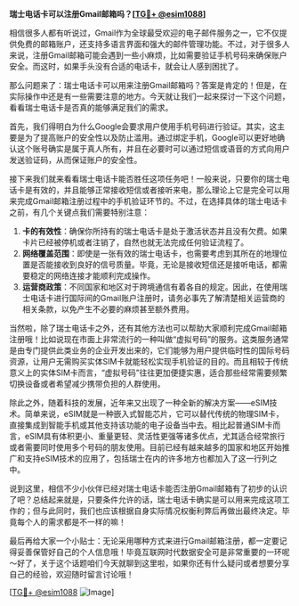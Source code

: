 **瑞士电话卡可以注册Gmail邮箱吗？[[TG💪+ @esim1088](https://t.me/s/esim1088)]**

相信很多人都有听说过，Gmail作为全球最受欢迎的电子邮件服务之一，它不仅提供免费的邮箱账户，还支持多语言界面和强大的邮件管理功能。不过，对于很多人来说，注册Gmail邮箱可能会遇到一些小麻烦，比如需要验证手机号码来确保账户安全。而这时，如果手头没有合适的电话卡，就会让人感到困扰了。

那么问题来了：瑞士电话卡可以用来注册Gmail邮箱吗？答案是肯定的！但是，在实际操作中还是有一些需要注意的地方。今天就让我们一起来探讨一下这个问题，看看瑞士电话卡是否真的能够满足我们的需求。

首先，我们得明白为什么Google会要求用户使用手机号码进行验证。其实，这主要是为了提高账户的安全性以及防止滥用。通过绑定手机，Google可以更好地确认这个账号确实是属于真人所有，并且在必要时可以通过短信或语音的方式向用户发送验证码，从而保证账户的安全性。

接下来我们就来看看瑞士电话卡能否胜任这项任务吧！一般来说，只要你的瑞士电话卡是有效的，并且能够正常接收短信或者接听来电，那么理论上它是完全可以用来完成Gmail邮箱注册过程中的手机验证环节的。不过，在选择具体的瑞士电话卡之前，有几个关键点我们需要特别注意：

1. **卡的有效性**：确保你所持有的瑞士电话卡是处于激活状态并且没有欠费。如果卡片已经被停机或者注销了，自然也就无法完成任何验证流程了。
2. **网络覆盖范围**：即使是一张有效的瑞士电话卡，也需要考虑到其所在的地理位置是否能接收到良好的信号质量。毕竟，无论是接收短信还是接听电话，都需要稳定的网络连接才能顺利完成操作。
3. **运营商政策**：不同国家和地区对于跨境通信有着各自的规定。因此，在使用瑞士电话卡进行国际间的Gmail账户注册时，请务必事先了解清楚相关运营商的相关条款，以免产生不必要的麻烦甚至额外费用。

当然啦，除了瑞士电话卡之外，还有其他方法也可以帮助大家顺利完成Gmail邮箱注册哦！比如说现在市面上非常流行的一种叫做“虚拟号码”的服务。这类服务通常是由专门提供此类业务的企业开发出来的，它们能够为用户提供临时性的国际号码资源，让用户无需购买实体SIM卡就能轻松实现手机验证的目的。而且相较于传统意义上的实体SIM卡而言，“虚拟号码”往往更加便捷实惠，适合那些经常需要频繁切换设备或者希望减少携带负担的人群使用。

除此之外，随着科技的发展，近年来又出现了一种全新的解决方案——eSIM技术。简单来说，eSIM就是一种嵌入式智能芯片，它可以替代传统的物理SIM卡，直接集成到智能手机或其他支持该功能的电子设备当中去。相比起普通SIM卡而言，eSIM具有体积更小、重量更轻、灵活性更强等诸多优点，尤其适合经常旅行或者需要同时使用多个号码的朋友使用。目前已经有越来越多的国家和地区开始推广和支持eSIM技术的应用了，包括瑞士在内的许多地方也都加入了这一行列之中。

说到这里，相信不少小伙伴已经对瑞士电话卡能否注册Gmail邮箱有了初步的认识了吧？总结起来就是，只要条件允许的话，瑞士电话卡确实是可以用来完成这项工作的；但与此同时，我们也应该根据自身实际情况权衡利弊后再做出最终决定。毕竟每个人的需求都是不一样的嘛！

最后再给大家一个小贴士：无论采用哪种方式来进行Gmail邮箱注册，都一定要记得妥善保管好自己的个人信息哦！毕竟互联网时代数据安全可是非常重要的一环呢～好了，关于这个话题咱们今天就聊到这里啦，如果你还有什么疑问或者想要分享自己的经验，欢迎随时留言讨论哦！

[[TG💪+ @esim1088](https://t.me/s/esim1088) ![Image](https://i.postimg.cc/4NQfJmqS/Snipaste-2025-05-13-00-14-12.png)]